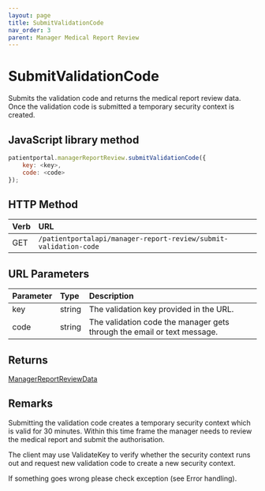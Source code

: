```yaml
---
layout: page
title: SubmitValidationCode
nav_order: 3
parent: Manager Medical Report Review
---
```


# SubmitValidationCode

Submits the validation code and returns the medical report review data. Once the validation code is submitted a temporary security context is created.

## JavaScript library method

```javascript
patientportal.managerReportReview.submitValidationCode({
    key: <key>,
    code: <code>
});
```

## HTTP Method

| Verb | URL                                               |
|:-----|:--------------------------------------------------|
| GET | `/patientportalapi/manager-report-review/submit-validation-code` |

## URL Parameters

| Parameter | Type   | Description                                                 |
|:----------|:-------|:------------------------------------------------------------|
| key | string | The validation key provided in the URL. |
| code | string | The validation code the manager gets through the email or text message. |

## Returns

[ManagerReportReviewData](../objects-and-data-types/managerreportreviewdata)

## Remarks

Submitting the validation code creates a temporary security context which is valid for 30 minutes. Within this time frame the manager needs to review the medical report and submit the authorisation.

The client may use ValidateKey to verify whether the security context runs out and request new validation code to create a new security context.

If something goes wrong please check exception (see Error handling).
